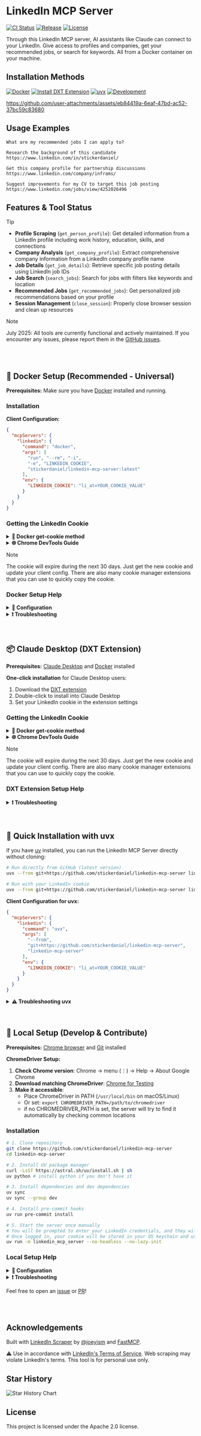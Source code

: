 # LinkedIn MCP Server

<p align="left">
  <a href="https://github.com/stickerdaniel/linkedin-mcp-server/actions/workflows/ci.yml" target="_blank"><img src="https://github.com/stickerdaniel/linkedin-mcp-server/actions/workflows/ci.yml/badge.svg?branch=main" alt="CI Status"></a>
  <a href="https://github.com/stickerdaniel/linkedin-mcp-server/actions/workflows/release.yml" target="_blank"><img src="https://github.com/stickerdaniel/linkedin-mcp-server/actions/workflows/release.yml/badge.svg?branch=main" alt="Release"></a>
  <a href="https://github.com/stickerdaniel/linkedin-mcp-server/blob/main/LICENSE" target="_blank"><img src="https://img.shields.io/badge/License-Apache%202.0-brightgreen?labelColor=32383f" alt="License"></a>
</p>

Through this LinkedIn MCP server, AI assistants like Claude can connect to your LinkedIn. Give access to profiles and companies, get your recommended jobs, or search for keywords. All from a Docker container on your machine.

## Installation Methods

[![Docker](https://img.shields.io/badge/Docker-Universal_MCP-008fe2?style=for-the-badge&logo=docker&logoColor=008fe2)](#-docker-setup-recommended---universal)
[![Install DXT Extension](https://img.shields.io/badge/Claude_Desktop_Extension-d97757?style=for-the-badge&logo=anthropic)](#-claude-desktop-dxt-extension)
[![uvx](https://img.shields.io/badge/uvx-Quick_Install-00E5FF?style=for-the-badge&logo=python&logoColor=white)](#-quick-installation-with-uvx)
[![Development](https://img.shields.io/badge/Development-Local_Setup-ffd343?style=for-the-badge&logo=python&logoColor=ffd343)](#-local-setup-develop--contribute)

https://github.com/user-attachments/assets/eb84419a-6eaf-47bd-ac52-37bc59c83680

## Usage Examples
```
What are my recommended jobs I can apply to?
```
```
Research the background of this candidate https://www.linkedin.com/in/stickerdaniel/
```
```
Get this company profile for partnership discussions https://www.linkedin.com/company/inframs/
```
```
Suggest improvements for my CV to target this job posting https://www.linkedin.com/jobs/view/4252026496
```

## Features & Tool Status
> [!TIP]
> - **Profile Scraping** (`get_person_profile`): Get detailed information from a LinkedIn profile including work history, education, skills, and connections
> - **Company Analysis** (`get_company_profile`): Extract comprehensive company information from a LinkedIn company profile name
> - **Job Details** (`get_job_details`): Retrieve specific job posting details using LinkedIn job IDs
> - **Job Search** (`search_jobs`): Search for jobs with filters like keywords and location
> - **Recommended Jobs** (`get_recommended_jobs`): Get personalized job recommendations based on your profile
> - **Session Management** (`close_session`): Properly close browser session and clean up resources

> [!NOTE]
> July 2025: All tools are currently functional and actively maintained. If you encounter any issues, please report them in the [GitHub issues](https://github.com/stickerdaniel/linkedin-mcp-server/issues).

<br/>
<br/>

## 🐳 Docker Setup (Recommended - Universal)

**Prerequisites:** Make sure you have [Docker](https://www.docker.com/get-started/) installed and running.

### Installation

**Client Configuration:**
```json
{
  "mcpServers": {
    "linkedin": {
      "command": "docker",
      "args": [
        "run", "--rm", "-i",
        "-e", "LINKEDIN_COOKIE",
        "stickerdaniel/linkedin-mcp-server:latest"
      ],
      "env": {
        "LINKEDIN_COOKIE": "li_at=YOUR_COOKIE_VALUE"
      }
    }
  }
}
```

### Getting the LinkedIn Cookie
<details>
<summary><b>🐳 Docker get-cookie method</b></summary>

**Run the server with the `--get-cookie` flag:**
```bash
docker run -it --rm \
  stickerdaniel/linkedin-mcp-server:latest \
  --get-cookie
```
Copy the cookie from the output and set it as `LINKEDIN_COOKIE` in your client configuration. If this fails with a captcha challenge, use the method below.
</details>
<details>
<summary><b>🌐 Chrome DevTools Guide</b></summary>

1. Open LinkedIn and login
2. Open Chrome DevTools (F12 or right-click → Inspect)
3. Go to **Application** > **Storage** > **Cookies** > **https://www.linkedin.com**
4. Find the cookie named `li_at`
5. Copy the **Value** field (this is your LinkedIn session cookie)
6. Use this value as your `LINKEDIN_COOKIE` in the configuration

</details>

> [!NOTE]
> The cookie will expire during the next 30 days. Just get the new cookie and update your client config. There are also many cookie manager extensions that you can use to quickly copy the cookie.

### Docker Setup Help
<details>
<summary><b>🔧 Configuration</b></summary>

**Transport Modes:**
- **Default (stdio)**: Standard communication for local MCP servers
- **Streamable HTTP**: For a web-based MCP server

**CLI Options:**
- `--log-level {DEBUG,INFO,WARNING,ERROR}` - Set logging level (default: WARNING)
- `--no-lazy-init` - Login to LinkedIn immediately instead of waiting for the first tool call
- `--transport {stdio,streamable-http}` - Set transport mode
- `--host HOST` - HTTP server host (default: 127.0.0.1)
- `--port PORT` - HTTP server port (default: 8000)
- `--path PATH` - HTTP server path (default: /mcp)
- `--get-cookie` - Attempt to login with email and password and extract the LinkedIn cookie
- `--cookie {cookie}` - Pass a specific LinkedIn cookie for login
- `--user-agent {user_agent}` - Specify custom user agent string to prevent anti-scraping detection

**HTTP Mode Example (for web-based MCP clients):**
```bash
docker run -it --rm \
  -e LINKEDIN_COOKIE="li_at=YOUR_COOKIE_VALUE" \
  -p 8080:8080 \
  stickerdaniel/linkedin-mcp-server:latest \
  --transport streamable-http --host 0.0.0.0 --port 8080 --path /mcp
```

**Test with mcp inspector:**
1. Install and run mcp inspector ```bunx @modelcontextprotocol/inspector```
2. Click pre-filled token url to open the inspector in your browser
3. Select `Streamable HTTP` as `Transport Type`
4. Set `URL` to `http://localhost:8080/mcp`
5. Connect
6. Test tools

</details>

<details>
<summary><b>❗ Troubleshooting</b></summary>

**Docker issues:**
- Make sure [Docker](https://www.docker.com/get-started/) is installed
- Check if Docker is running: `docker ps`

**Login issues:**
- Ensure your LinkedIn cookie is set and correct
- Make sure you have only one active LinkedIn session per cookie at a time. Trying to open multiple sessions with the same cookie will result in a cookie invalid error.
- LinkedIn may require a login confirmation in the LinkedIn mobile app for --get-cookie
- You might get a captcha challenge if you logged in a lot of times in a short period of time, then try again later or follow the [local setup instructions](#-local-setup-develop--contribute) to run the server manually in --no-headless mode where you can debug the login process (solve captcha manually)
</details>

<br/>
<br/>

## 📦 Claude Desktop (DXT Extension)

**Prerequisites:** [Claude Desktop](https://claude.ai/download) and [Docker](https://www.docker.com/get-started/) installed

**One-click installation** for Claude Desktop users:
1. Download the [DXT extension](https://github.com/stickerdaniel/linkedin-mcp-server/releases/latest)
2. Double-click to install into Claude Desktop
3. Set your LinkedIn cookie in the extension settings

### Getting the LinkedIn Cookie
<details>
<summary><b>🐳 Docker get-cookie method</b></summary>

**Run the server with the `--get-cookie` flag:**
```bash
docker run -it --rm \
  stickerdaniel/linkedin-mcp-server:latest \
  --get-cookie
```
Copy the cookie from the output and set it as `LINKEDIN_COOKIE` in your client configuration. If this fails with a captcha challenge, use the method below.
</details>
<details>
<summary><b>🌐 Chrome DevTools Guide</b></summary>

1. Open LinkedIn and login
2. Open Chrome DevTools (F12 or right-click → Inspect)
3. Go to **Application** > **Storage** > **Cookies** > **https://www.linkedin.com**
4. Find the cookie named `li_at`
5. Copy the **Value** field (this is your LinkedIn session cookie)
6. Use this value as your `LINKEDIN_COOKIE` in the configuration

</details>

> [!NOTE]
> The cookie will expire during the next 30 days. Just get the new cookie and update your client config. There are also many cookie manager extensions that you can use to quickly copy the cookie.

### DXT Extension Setup Help
<details>
<summary><b>❗ Troubleshooting</b></summary>

**Docker issues:**
- Make sure [Docker](https://www.docker.com/get-started/) is installed
- Check if Docker is running: `docker ps`

**Login issues:**
- Ensure your LinkedIn cookie is set and correct
- Make sure you have only one active LinkedIn session per cookie at a time. Trying to open multiple sessions with the same cookie will result in a cookie invalid error.
- LinkedIn may require a login confirmation in the LinkedIn mobile app for --get-cookie
- You might get a captcha challenge if you logged in a lot of times in a short period of time, then try again later or follow the [local setup instructions](#-local-setup-develop--contribute) to run the server manually in --no-headless mode where you can debug the login process (solve captcha manually)
</details>

<br/>
<br/>

## 🚀 Quick Installation with uvx

If you have [uv](https://docs.astral.sh/uv/) installed, you can run the LinkedIn MCP Server directly without cloning:

```bash
# Run directly from GitHub (latest version)
uvx --from git+https://github.com/stickerdaniel/linkedin-mcp-server linkedin-mcp-server --help

# Run with your LinkedIn cookie
uvx --from git+https://github.com/stickerdaniel/linkedin-mcp-server linkedin-mcp-server --cookie "li_at=YOUR_COOKIE_VALUE"
```

**Client Configuration for uvx:**
```json
{
  "mcpServers": {
    "linkedin": {
      "command": "uvx",
      "args": [
        "--from",
        "git+https://github.com/stickerdaniel/linkedin-mcp-server",
        "linkedin-mcp-server"
      ],
      "env": {
        "LINKEDIN_COOKIE": "li_at=YOUR_COOKIE_VALUE"
      }
    }
  }
}
```

<details>
<summary><strong>⚠️ Troubleshooting uvx</strong></summary>

**Installation issues:**
- Ensure you have uv installed: `curl -LsSf https://astral.sh/uv/install.sh | sh`

**Cookie Setup:**
1. Open Chrome DevTools on LinkedIn.com (F12)
2. Go to Application → Cookies → linkedin.com
3. Find the cookie named `li_at`
4. Copy the entire value (starts with `AQE...`)
5. Format as: `li_at=YOUR_COOKIE_VALUE`
6. Use this value as your `LINKEDIN_COOKIE` in the configuration

**Authentication:**
- Cookie can be passed via `--cookie` flag or `LINKEDIN_COOKIE` environment variable
- Make sure you have only one active LinkedIn session per cookie
</details>

<br/>
<br/>

## 🐍 Local Setup (Develop & Contribute)

**Prerequisites:** [Chrome browser](https://www.google.com/chrome/) and [Git](https://git-scm.com/downloads) installed

**ChromeDriver Setup:**
1. **Check Chrome version**: Chrome → menu (⋮) → Help → About Google Chrome
2. **Download matching ChromeDriver**: [Chrome for Testing](https://googlechromelabs.github.io/chrome-for-testing/)
3. **Make it accessible**:
   - Place ChromeDriver in PATH (`/usr/local/bin` on macOS/Linux)
   - Or set: `export CHROMEDRIVER_PATH=/path/to/chromedriver`
   - if no CHROMEDRIVER_PATH is set, the server will try to find it automatically by checking common locations

### Installation

```bash
# 1. Clone repository
git clone https://github.com/stickerdaniel/linkedin-mcp-server
cd linkedin-mcp-server

# 2. Install UV package manager
curl -LsSf https://astral.sh/uv/install.sh | sh
uv python # install python if you don't have it

# 3. Install dependencies and dev dependencies
uv sync
uv sync --group dev

# 4. Install pre-commit hooks
uv run pre-commit install

# 5. Start the server once manually
# You will be prompted to enter your LinkedIn credentials, and they will be securely stored in your OS keychain
# Once logged in, your cookie will be stored in your OS keychain and used for subsequent runs until it expires
uv run -m linkedin_mcp_server --no-headless --no-lazy-init
```

### Local Setup Help
<details>
<summary><b>🔧 Configuration</b></summary>

**CLI Options:**
- `--no-headless` - Show browser window (debugging)
- `--log-level {DEBUG,INFO,WARNING,ERROR}` - Set logging level (default: WARNING)
- `--no-lazy-init` - Login to LinkedIn immediately instead of waiting for the first tool call
- `--get-cookie` - Login with email and password and extract the LinkedIn cookie
- `--clear-keychain` - Clear all stored LinkedIn credentials and cookies from system keychain
- `--cookie {cookie}` - Pass a specific LinkedIn cookie for login
- `--user-agent {user_agent}` - Specify custom user agent string to prevent anti-scraping detection
- `--transport {stdio,streamable-http}` - Set transport mode
- `--host HOST` - HTTP server host (default: 127.0.0.1)
- `--port PORT` - HTTP server port (default: 8000)
- `--path PATH` - HTTP server path (default: /mcp)
- `--help` - Show help

**HTTP Mode Example (for web-based MCP clients):**
```bash
uv run -m linkedin_mcp_server --transport streamable-http --host 127.0.0.1 --port 8000 --path /mcp
```

**Claude Desktop:**
```**json**
{
  "mcpServers": {
    "linkedin": {
      "command": "uv",
      "args": ["--directory", "/path/to/linkedin-mcp-server", "run", "-m", "linkedin_mcp_server"]
    }
  }
}
```

</details>

<details>
<summary><b>❗ Troubleshooting</b></summary>

**Login/Scraping issues:**
- Use `--no-headless` to see browser actions (captcha challenge, LinkedIn mobile app 2fa, ...)
- Add `--no-lazy-init` to attempt to login to LinkedIn immediately instead of waiting for the first tool call
- Add `--log-level DEBUG` to see more detailed logging
- Make sure you have only one active LinkedIn session per cookie at a time. Trying to open multiple sessions with the same cookie will result in a cookie invalid error. E.g. if you have a logged in browser session with a docker container, you can't use the same cookie to login with the local setup while the docker container is running / session is not closed.

**ChromeDriver issues:**
- Ensure Chrome and ChromeDriver versions match
- Check ChromeDriver is in PATH or set `CHROMEDRIVER_PATH` in your env

**Python issues:**
- Check Python version: `uv python --version` (should be 3.12+)
- Reinstall dependencies: `uv sync --reinstall`

</details>

Feel free to open an [issue](https://github.com/stickerdaniel/linkedin-mcp-server/issues) or [PR](https://github.com/stickerdaniel/linkedin-mcp-server/pulls)!


<br/>
<br/>


## Acknowledgements
Built with [LinkedIn Scraper](https://github.com/joeyism/linkedin_scraper) by [@joeyism](https://github.com/joeyism) and [FastMCP](https://gofastmcp.com/).

⚠️ Use in accordance with [LinkedIn's Terms of Service](https://www.linkedin.com/legal/user-agreement). Web scraping may violate LinkedIn's terms. This tool is for personal use only.

## Star History

<picture>
  <source media="(prefers-color-scheme: dark)" srcset="https://api.star-history.com/svg?repos=stickerdaniel/linkedin-mcp-server&type=Date&theme=dark" />
  <source media="(prefers-color-scheme: light)" srcset="https://api.star-history.com/svg?repos=stickerdaniel/linkedin-mcp-server&type=Date" />
  <img alt="Star History Chart" src="https://api.star-history.com/svg?repos=stickerdaniel/linkedin-mcp-server&type=Date" />
</picture>


## License

This project is licensed under the Apache 2.0 license.

<br>
